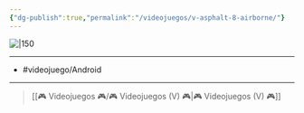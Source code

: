 ```yaml
---
{"dg-publish":true,"permalink":"/videojuegos/v-asphalt-8-airborne/"}
---
```



![|150](https://images.igdb.com/igdb/image/upload/t_cover_big/co1v06.jpg)

---

- #videojuego/Android 

---

> [[🎮 Videojuegos 🎮/🎮 Videojuegos (V) 🎮\|🎮 Videojuegos (V) 🎮]]